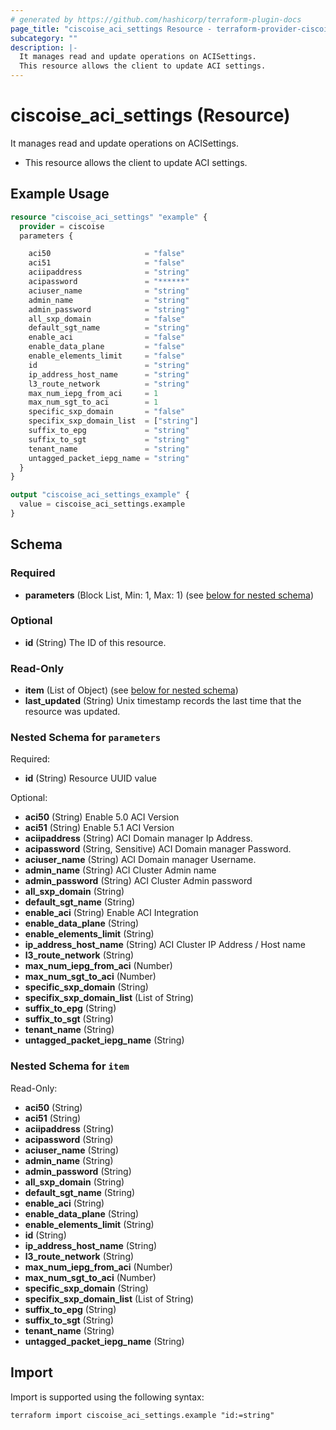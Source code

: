 ```yaml
---
# generated by https://github.com/hashicorp/terraform-plugin-docs
page_title: "ciscoise_aci_settings Resource - terraform-provider-ciscoise"
subcategory: ""
description: |-
  It manages read and update operations on ACISettings.
  This resource allows the client to update ACI settings.
---
```


# ciscoise_aci_settings (Resource)

It manages read and update operations on ACISettings.

- This resource allows the client to update ACI settings.

## Example Usage

```terraform
resource "ciscoise_aci_settings" "example" {
  provider = ciscoise
  parameters {

    aci50                     = "false"
    aci51                     = "false"
    aciipaddress              = "string"
    acipassword               = "******"
    aciuser_name              = "string"
    admin_name                = "string"
    admin_password            = "string"
    all_sxp_domain            = "false"
    default_sgt_name          = "string"
    enable_aci                = "false"
    enable_data_plane         = "false"
    enable_elements_limit     = "false"
    id                        = "string"
    ip_address_host_name      = "string"
    l3_route_network          = "string"
    max_num_iepg_from_aci     = 1
    max_num_sgt_to_aci        = 1
    specific_sxp_domain       = "false"
    specifix_sxp_domain_list  = ["string"]
    suffix_to_epg             = "string"
    suffix_to_sgt             = "string"
    tenant_name               = "string"
    untagged_packet_iepg_name = "string"
  }
}

output "ciscoise_aci_settings_example" {
  value = ciscoise_aci_settings.example
}
```

<!-- schema generated by tfplugindocs -->
## Schema

### Required

- **parameters** (Block List, Min: 1, Max: 1) (see [below for nested schema](#nestedblock--parameters))

### Optional

- **id** (String) The ID of this resource.

### Read-Only

- **item** (List of Object) (see [below for nested schema](#nestedatt--item))
- **last_updated** (String) Unix timestamp records the last time that the resource was updated.

<a id="nestedblock--parameters"></a>
### Nested Schema for `parameters`

Required:

- **id** (String) Resource UUID value

Optional:

- **aci50** (String) Enable 5.0 ACI Version
- **aci51** (String) Enable 5.1 ACI Version
- **aciipaddress** (String) ACI Domain manager Ip Address.
- **acipassword** (String, Sensitive) ACI Domain manager Password.
- **aciuser_name** (String) ACI Domain manager Username.
- **admin_name** (String) ACI Cluster Admin name
- **admin_password** (String) ACI Cluster Admin password
- **all_sxp_domain** (String)
- **default_sgt_name** (String)
- **enable_aci** (String) Enable ACI Integration
- **enable_data_plane** (String)
- **enable_elements_limit** (String)
- **ip_address_host_name** (String) ACI Cluster IP Address / Host name
- **l3_route_network** (String)
- **max_num_iepg_from_aci** (Number)
- **max_num_sgt_to_aci** (Number)
- **specific_sxp_domain** (String)
- **specifix_sxp_domain_list** (List of String)
- **suffix_to_epg** (String)
- **suffix_to_sgt** (String)
- **tenant_name** (String)
- **untagged_packet_iepg_name** (String)


<a id="nestedatt--item"></a>
### Nested Schema for `item`

Read-Only:

- **aci50** (String)
- **aci51** (String)
- **aciipaddress** (String)
- **acipassword** (String)
- **aciuser_name** (String)
- **admin_name** (String)
- **admin_password** (String)
- **all_sxp_domain** (String)
- **default_sgt_name** (String)
- **enable_aci** (String)
- **enable_data_plane** (String)
- **enable_elements_limit** (String)
- **id** (String)
- **ip_address_host_name** (String)
- **l3_route_network** (String)
- **max_num_iepg_from_aci** (Number)
- **max_num_sgt_to_aci** (Number)
- **specific_sxp_domain** (String)
- **specifix_sxp_domain_list** (List of String)
- **suffix_to_epg** (String)
- **suffix_to_sgt** (String)
- **tenant_name** (String)
- **untagged_packet_iepg_name** (String)

## Import

Import is supported using the following syntax:

```shell
terraform import ciscoise_aci_settings.example "id:=string"
```
